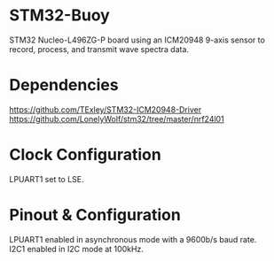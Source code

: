 # STM32-Buoy
STM32 Nucleo-L496ZG-P board using an ICM20948 9-axis sensor to record, process, and transmit wave spectra data.

# Dependencies
https://github.com/TExley/STM32-ICM20948-Driver<br>
https://github.com/LonelyWolf/stm32/tree/master/nrf24l01

# Clock Configuration
LPUART1 set to LSE.

# Pinout & Configuration
LPUART1 enabled in asynchronous mode with a 9600b/s baud rate.<br>
I2C1 enabled in I2C mode at 100kHz.
